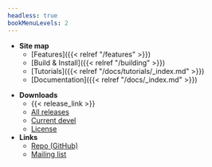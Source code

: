 ```yaml
---
headless: true
bookMenuLevels: 2
---
```


 - **Site map**
   - [Features]({{< relref "/features" >}})
   - [Build & Install]({{< relref "/building" >}})
   - [Tutorials]({{< relref "/docs/tutorials/_index.md" >}})
   - [Documentation]({{< relref "/docs/_index.md" >}})
<!--- [Blog](< relref "/posts" >)-->
 - **Downloads**
   - {{< release_link >}}
   - [All releases](https://github.com/AFLplusplus/AFLplusplus/releases)
   - [Current devel](https://github.com/AFLplusplus/AFLplusplus/archive/master.zip)
   - [License](https://raw.githubusercontent.com/AFLplusplus/AFLplusplus/master/docs/COPYING)
 - **Links**
   - [Repo (GitHub)](https://github.com/AFLplusplus/AFLplusplus)
   - [Mailing list](https://groups.google.com/group/afl-users)
